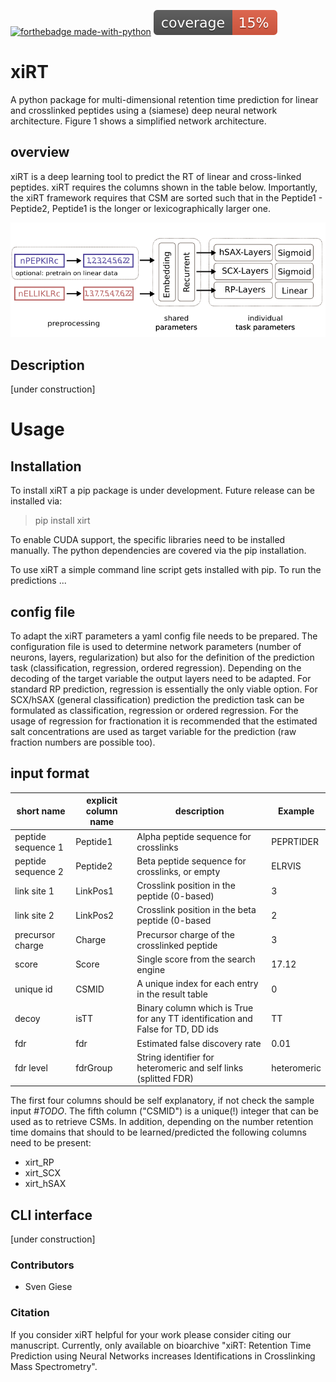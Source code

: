 [![forthebadge made-with-python](http://ForTheBadge.com/images/badges/made-with-python.svg)](https://www.python.org/)
![coverage](./documentation/coverage.svg)

# xiRT

A python package for multi-dimensional retention time prediction for linear and crosslinked 
peptides using a (siamese) deep neural network architecture. Figure 1 shows a simplified 
network architecture.

## overview

xiRT is a deep learning tool to predict the RT of linear and cross-linked peptides. xiRT requires the
columns shown in the table below. Importantly, the xiRT framework requires that CSM are sorted
such that in the Peptide1 - Peptide2, Peptide1 is the longer or lexicographically larger one.

![xiRT Architecture](documentation/xiRT.PNG)

## Description
[under construction]

# Usage

## Installation 
To install xiRT a pip package is under development. Future release can be installed via:
>pip install xirt

To enable CUDA support, the specific libraries need to be installed manually. The python 
dependencies are covered via the pip installation.

To use xiRT a simple command line script gets installed with pip. To run the predictions ...

## config file
To adapt the xiRT parameters a yaml config file needs to be prepared. The configuration file
is used to determine network parameters (number of neurons, layers, regularization) but also for the
definition of the prediction task (classification, regression, ordered regression). Depending
on the decoding of the target variable the output layers need to be adapted. For standard RP 
prediction, regression is essentially the only viable option. For SCX/hSAX (general classification)
prediction the prediction task can be formulated as classification, regression or ordered regression.
For the usage of regression for fractionation it is recommended that the estimated salt concentrations
are used as target variable for the prediction (raw fraction numbers are possible too).


## input format
| short name         | explicit column name | description                                                                    | Example     |
|--------------------|----------------------|--------------------------------------------------------------------------------|-------------|
| peptide sequence 1 | Peptide1             | Alpha peptide sequence for crosslinks                                        | PEPRTIDER   |
| peptide sequence 2 | Peptide2             | Beta peptide sequence for crosslinks, or empty                                 | ELRVIS      |
| link site 1        | LinkPos1             | Crosslink position in the peptide (0-based)                                    | 3           |
| link site 2        | LinkPos2             | Crosslink position in the beta peptide (0-based                                | 2           |
| precursor charge   | Charge               | Precursor charge of the crosslinked peptide                                    | 3           |
| score              | Score                | Single score from the search engine                                            | 17.12       |
| unique id          | CSMID                | A unique index for each entry in the result table                              | 0           |
| decoy              | isTT                 | Binary column which is True for any TT identification and False for TD, DD ids | TT          |
| fdr                | fdr                  | Estimated false discovery rate                                                 | 0.01        |
| fdr level          | fdrGroup             | String identifier for heteromeric and self links (splitted FDR)                | heteromeric |

The first four columns should be self explanatory, if not check the sample input *#TODO*. 
The fifth column ("CSMID") is a unique(!) integer that can be used as to retrieve CSMs. In addition, 
depending on the number retention time domains that should to be learned/predicted the 
following columns need to be present:

- xirt_RP
- xirt_SCX
- xirt_hSAX

## CLI interface
[under construction]

### Contributors
- Sven Giese


### Citation
If you consider xiRT helpful for your work please consider citing our manuscript. Currently, only
available on bioarchive "xiRT: Retention Time Prediction using Neural Networks increases Identifications in Crosslinking Mass Spectrometry".